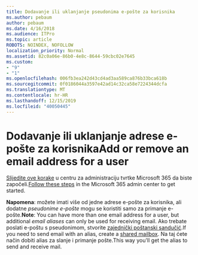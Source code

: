 ```yaml
---
title: Dodavanje ili uklanjanje pseudonima e-pošte za korisnika
ms.author: pebaum
author: pebaum
ms.date: 4/16/2018
ms.audience: ITPro
ms.topic: article
ROBOTS: NOINDEX, NOFOLLOW
localization_priority: Normal
ms.assetid: 82c0a06e-86b0-4e8c-8644-59cbc02e7645
ms.custom:
- "9"
- "1"
ms.openlocfilehash: 006fb3ea242d43cd4ad3aa589ca876b33bca618b
ms.sourcegitcommit: 0f0186044a3597e42ad14c32ca58e7224344dcfa
ms.translationtype: MT
ms.contentlocale: hr-HR
ms.lasthandoff: 12/15/2019
ms.locfileid: "40050445"
---
```

# <a name="add-or-remove-an-email-address-for-a-user"></a><span data-ttu-id="18f75-102">Dodavanje ili uklanjanje adrese e-pošte za korisnika</span><span class="sxs-lookup"><span data-stu-id="18f75-102">Add or remove an email address for a user</span></span>

<span data-ttu-id="18f75-103">[Slijedite ove korake](https://portal.office.com/AdminPortal/Home#/AssistedGuide/addemailoptions) u centru za administraciju tvrtke Microsoft 365 da biste započeli.</span><span class="sxs-lookup"><span data-stu-id="18f75-103">[Follow these steps](https://portal.office.com/AdminPortal/Home#/AssistedGuide/addemailoptions) in the Microsoft 365 admin center to get started.</span></span>

 <span data-ttu-id="18f75-104">**Napomena**: možete imati više od jedne adrese e-pošte za korisnika, ali dodatne *pseudonime e-pošte* mogu se koristiti samo za primanje e-pošte.</span><span class="sxs-lookup"><span data-stu-id="18f75-104">**Note**: You can have more than one email address for a user, but additional  *email aliases*  can only be used for receiving email.</span></span> <span data-ttu-id="18f75-105">Ako trebate poslati e-poštu s pseudonimom, stvorite [zajednički poštanski sandučić](https://docs.microsoft.com/office365/admin/email/create-a-shared-mailbox).</span><span class="sxs-lookup"><span data-stu-id="18f75-105">If you need to send email with an alias, create a [shared mailbox](https://docs.microsoft.com/office365/admin/email/create-a-shared-mailbox).</span></span> <span data-ttu-id="18f75-106">Na taj ćete način dobiti alias za slanje i primanje pošte.</span><span class="sxs-lookup"><span data-stu-id="18f75-106">This way you'll get the alias to send and receive mail.</span></span>
  